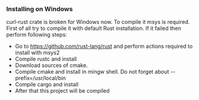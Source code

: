 ### Installing on Windows
curl-rust crate is broken for Windows now. To compile it msys is required.
First of all try to compile it with default Rust installation. If it failed then perform following steps:
* Go to https://github.com/rust-lang/rust and perform actions required to install with msys2
* Compile rustc and install
* Download sources of cmake.
* Compile cmake and install in mingw shell. Do not forget about --prefix=/usr/local/bin
* Compile cargo and install
* After that this project will be compiled
